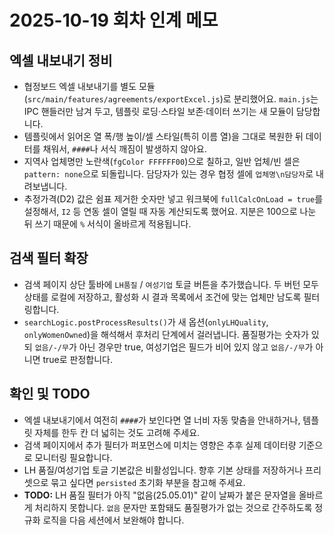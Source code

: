 # 2025-10-19 회차 인계 메모

## 엑셀 내보내기 정비
- 협정보드 엑셀 내보내기를 별도 모듈(`src/main/features/agreements/exportExcel.js`)로 분리했어요. `main.js`는 IPC 핸들러만 남겨 두고, 템플릿 로딩·스타일 보존·데이터 쓰기는 새 모듈이 담당합니다.
- 템플릿에서 읽어온 열 폭/행 높이/셀 스타일(특히 이름 열)을 그대로 복원한 뒤 데이터를 채워서, `####`나 서식 깨짐이 발생하지 않아요.
- 지역사 업체명만 노란색(`fgColor FFFFFF00`)으로 칠하고, 일반 업체/빈 셀은 `pattern: none`으로 되돌립니다. 담당자가 있는 경우 협정 셀에 `업체명\n담당자`로 내려보냅니다.
- 추정가격(D2) 값은 쉼표 제거한 숫자만 넣고 워크북에 `fullCalcOnLoad = true`를 설정해서, `I2` 등 연동 셀이 열릴 때 자동 계산되도록 했어요. 지분은 100으로 나눈 뒤 쓰기 때문에 `%` 서식이 올바르게 적용됩니다.

## 검색 필터 확장
- 검색 페이지 상단 툴바에 `LH품질` / `여성기업` 토글 버튼을 추가했습니다. 두 버턴 모두 상태를 로컬에 저장하고, 활성화 시 결과 목록에서 조건에 맞는 업체만 남도록 필터링합니다.
- `searchLogic.postProcessResults()`가 새 옵션(`onlyLHQuality`, `onlyWomenOwned`)을 해석해서 후처리 단계에서 걸러냅니다. 품질평가는 숫자가 있되 `없음/-/무`가 아닌 경우만 true, 여성기업은 필드가 비어 있지 않고 `없음/-/무`가 아니면 true로 판정합니다.

## 확인 및 TODO
- 엑셀 내보내기에서 여전히 `####`가 보인다면 열 너비 자동 맞춤을 안내하거나, 템플릿 자체를 한두 칸 더 넓히는 것도 고려해 주세요.
- 검색 페이지에서 추가 필터가 퍼포먼스에 미치는 영향은 추후 실제 데이터량 기준으로 모니터링 필요합니다.
- LH 품질/여성기업 토글 기본값은 비활성입니다. 향후 기본 상태를 저장하거나 프리셋으로 묶고 싶다면 `persisted` 초기화 부분을 참고해 주세요.
- **TODO:** LH 품질 필터가 아직 "없음(25.05.01)" 같이 날짜가 붙은 문자열을 올바르게 처리하지 못합니다. `없음` 문자만 포함돼도 품질평가가 없는 것으로 간주하도록 정규화 로직을 다음 세션에서 보완해야 합니다.

